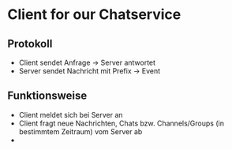 # Client for our Chatservice

## Protokoll

* Client sendet Anfrage -> Server antwortet
* Server sendet Nachricht mit Prefix -> Event

## Funktionsweise

* Client meldet sich bei Server an
* Client fragt neue Nachrichten, Chats bzw. Channels/Groups (in bestimmtem Zeitraum) vom Server ab
* 